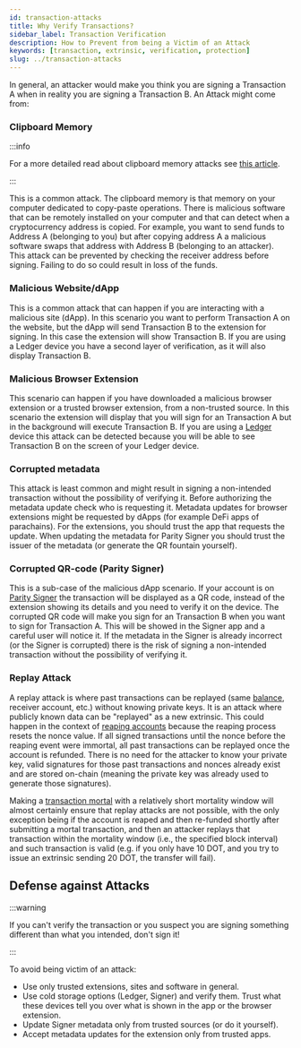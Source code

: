 ```yaml
---
id: transaction-attacks
title: Why Verify Transactions?
sidebar_label: Transaction Verification
description: How to Prevent from being a Victim of an Attack
keywords: [transaction, extrinsic, verification, protection]
slug: ../transaction-attacks
---
```


In general, an attacker would make you think you are signing a Transaction A when in reality you are
signing a Transaction B. An Attack might come from:

### Clipboard Memory

:::info

For a more detailed read about clipboard memory attacks see
[this article](https://www.kaspersky.com/blog/cryptoshuffler-bitcoin-stealer/19976/).

:::

This is a common attack. The clipboard memory is that memory on your computer dedicated to
copy-paste operations. There is malicious software that can be remotely installed on your computer
and that can detect when a cryptocurrency address is copied. For example, you want to send funds to
Address A (belonging to you) but after copying address A a malicious software swaps that address
with Address B (belonging to an attacker). This attack can be prevented by checking the receiver
address before signing. Failing to do so could result in loss of the funds.

### Malicious Website/dApp

This is a common attack that can happen if you are interacting with a malicious site (dApp). In this
scenario you want to perform Transaction A on the website, but the dApp will send Transaction B to
the extension for signing. In this case the extension will show Transaction B. If you are using a
Ledger device you have a second layer of verification, as it will also display Transaction B.

### Malicious Browser Extension

This scenario can happen if you have downloaded a malicious browser extension or a trusted browser
extension, from a non-trusted source. In this scenario the extension will display that you will sign
for an Transaction A but in the background will execute Transaction B. If you are using a
[Ledger](https://www.ledger.com/) device this attack can be detected because you will be able to see
Transaction B on the screen of your Ledger device.

### Corrupted metadata

This attack is least common and might result in signing a non-intended transaction without the
possibility of verifying it. Before authorizing the metadata update check who is requesting it.
Metadata updates for browser extensions might be requested by dApps (for example DeFi apps of
parachains). For the extensions, you should trust the app that requests the update. When updating
the metadata for Parity Signer you should trust the issuer of the metadata (or generate the QR
fountain yourself).

### Corrupted QR-code (Parity Signer)

This is a sub-case of the malicious dApp scenario. If your account is on
[Parity Signer](https://www.parity.io/technologies/signer/) the transaction will be displayed as a
QR code, instead of the extension showing its details and you need to verify it on the device. The
corrupted QR code will make you sign for an Transaction B when you want to sign for Transaction A.
This will be showed in the Signer app and a careful user will notice it. If the metadata in the
Signer is already incorrect (or the Signer is corrupted) there is the risk of signing a non-intended
transaction without the possibility of verifying it.

### Replay Attack

A replay attack is where past transactions can be replayed (same [balance](#balance-transfers),
receiver account, etc.) without knowing private keys. It is an attack where publicly known data can
be "replayed" as a new extrinsic. This could happen in the context of
[reaping accounts](../learn/learn-accounts.md#existential-deposit-and-reaping) because the reaping
process resets the nonce value. If all signed transactions until the nonce before the reaping event
were immortal, all past transactions can be replayed once the account is refunded. There is no need
for the attacker to know your private key, valid signatures for those past transactions and nonces
already exist and are stored on-chain (meaning the private key was already used to generate those
signatures).

Making a [transaction mortal](../learn/learn-transactions.md#mortal-and-immortal-extrinsics) with a
relatively short mortality window will almost certainly ensure that replay attacks are not possible,
with the only exception being if the account is reaped and then re-funded shortly after submitting a
mortal transaction, and then an attacker replays that transaction within the mortality window (i.e.,
the specified block interval) and such transaction is valid (e.g. if you only have 10 DOT, and you
try to issue an extrinsic sending 20 DOT, the transfer will fail).

## Defense against Attacks

:::warning

If you can't verify the transaction or you suspect you are signing something different than what you
intended, don't sign it!

:::

To avoid being victim of an attack:

- Use only trusted extensions, sites and software in general.
- Use cold storage options (Ledger, Signer) and verify them. Trust what these devices tell you over
  what is shown in the app or the browser extension.
- Update Signer metadata only from trusted sources (or do it yourself).
- Accept metadata updates for the extension only from trusted apps.
